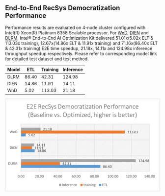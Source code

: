 ## End-to-End RecSys Democratization Performance

Performance results are evaluated on 4-node cluster configured with Intel(R) Xeon(R) Platinum 8358 Scalable processor.
For [WnD](../../modelzoo/WnD/README.md), [DIEN](../../modelzoo/dien/README.md) and [DLRM](../../modelzoo/dlrm/README.md), Intel® End-to-End AI Optimization Kit delivered 51.01x(5.02x ELT & 113.03x training), 12.67x(14.86x ELT & 11.91x training) and 71.16x(86.40x ELT & 42.31x training) E2E time speedup, 21.18x, 14.11x and 124.98x inference throughput speedup respectively. Please refer to corresponding model link for detailed test dataset and test method.

| Model | ETL | Training | Inference |
| ----- | --- | -------- | --------- |
| DLRM | 86.40 | 42.31 | 124.98 |
| DIEN | 14.86 | 11.91 | 14.11 |
| WnD | 5.02 | 113.03 | 21.18 |

<img src="./e2eaiok_v01_performance.png" width="800"/>
